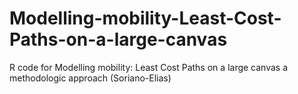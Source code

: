 # Modelling-mobility-Least-Cost-Paths-on-a-large-canvas
R code for Modelling mobility: Least Cost Paths on a large canvas a methodologic approach (Soriano-Elias)
